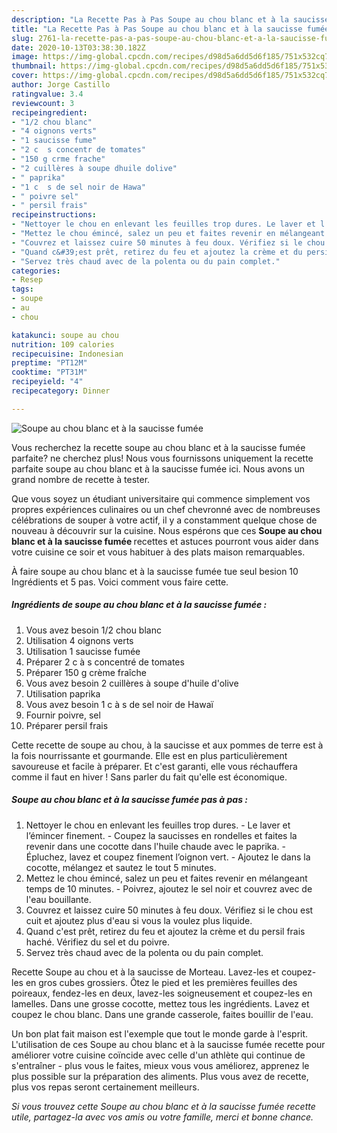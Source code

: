 ```yaml
---
description: "La Recette Pas à Pas Soupe au chou blanc et à la saucisse fumée"
title: "La Recette Pas à Pas Soupe au chou blanc et à la saucisse fumée"
slug: 2761-la-recette-pas-a-pas-soupe-au-chou-blanc-et-a-la-saucisse-fumee
date: 2020-10-13T03:38:30.182Z
image: https://img-global.cpcdn.com/recipes/d98d5a6dd5d6f185/751x532cq70/soupe-au-chou-blanc-et-a-la-saucisse-fumee-photo-principale-de-la-recette.jpg
thumbnail: https://img-global.cpcdn.com/recipes/d98d5a6dd5d6f185/751x532cq70/soupe-au-chou-blanc-et-a-la-saucisse-fumee-photo-principale-de-la-recette.jpg
cover: https://img-global.cpcdn.com/recipes/d98d5a6dd5d6f185/751x532cq70/soupe-au-chou-blanc-et-a-la-saucisse-fumee-photo-principale-de-la-recette.jpg
author: Jorge Castillo
ratingvalue: 3.4
reviewcount: 3
recipeingredient:
- "1/2 chou blanc"
- "4 oignons verts"
- "1 saucisse fume"
- "2 c  s concentr de tomates"
- "150 g crme frache"
- "2 cuillères à soupe dhuile dolive"
- " paprika"
- "1 c  s de sel noir de Hawa"
- " poivre sel"
- " persil frais"
recipeinstructions:
- "Nettoyer le chou en enlevant les feuilles trop dures. Le laver et l’émincer finement. Coupez la saucisses en rondelles et faites la revenir dans une cocotte dans l&#39;huile chaude avec le paprika. Épluchez, lavez et coupez finement l’oignon vert. Ajoutez le dans la cocotte, mélangez et sautez le tout 5 minutes."
- "Mettez le chou émincé, salez un peu et faites revenir en mélangeant temps de 10 minutes. Poivrez, ajoutez le sel noir et couvrez avec de l&#39;eau bouillante."
- "Couvrez et laissez cuire 50 minutes à feu doux. Vérifiez si le chou est cuit et ajoutez plus d&#39;eau si vous la voulez plus liquide."
- "Quand c&#39;est prêt, retirez du feu et ajoutez la crème et du persil frais haché. Vérifiez du sel et du poivre."
- "Servez très chaud avec de la polenta ou du pain complet."
categories:
- Resep
tags:
- soupe
- au
- chou

katakunci: soupe au chou 
nutrition: 109 calories
recipecuisine: Indonesian
preptime: "PT12M"
cooktime: "PT31M"
recipeyield: "4"
recipecategory: Dinner

---
```



![Soupe au chou blanc et à la saucisse fumée](https://img-global.cpcdn.com/recipes/d98d5a6dd5d6f185/751x532cq70/soupe-au-chou-blanc-et-a-la-saucisse-fumee-photo-principale-de-la-recette.jpg)

Vous recherchez la recette soupe au chou blanc et à la saucisse fumée parfaite? ne cherchez plus! Nous vous fournissons uniquement la recette parfaite soupe au chou blanc et à la saucisse fumée ici. Nous avons un grand nombre de recette à tester.

Que vous soyez un étudiant universitaire qui commence simplement vos propres expériences culinaires ou un chef chevronné avec de nombreuses célébrations de souper à votre actif, il y a constamment quelque chose de nouveau à découvrir sur la cuisine. Nous espérons que ces <strong> Soupe au chou blanc et à la saucisse fumée </strong> recettes et astuces pourront vous aider dans votre cuisine ce soir et vous habituer à des plats maison remarquables.

<!--inarticleads1-->

À faire soupe au chou blanc et à la saucisse fumée tue seul besion 10 Ingrédients et 5 pas. Voici comment vous faire cette.

##### Ingrédients de soupe au chou blanc et à la saucisse fumée :

1. Vous avez besoin 1/2 chou blanc
1. Utilisation 4 oignons verts
1. Utilisation 1 saucisse fumée
1. Préparer 2 c à s concentré de tomates
1. Préparer 150 g crème fraîche
1. Vous avez besoin 2 cuillères à soupe d&#39;huile d&#39;olive
1. Utilisation  paprika
1. Vous avez besoin 1 c à s de sel noir de Hawaï
1. Fournir  poivre, sel
1. Préparer  persil frais


Cette recette de soupe au chou, à la saucisse et aux pommes de terre est à la fois nourrissante et gourmande. Elle est en plus particulièrement savoureuse et facile à préparer. Et c&#39;est garanti, elle vous réchauffera comme il faut en hiver ! Sans parler du fait qu&#39;elle est économique. 

<!--inarticleads2-->

##### Soupe au chou blanc et à la saucisse fumée pas à pas :

1. Nettoyer le chou en enlevant les feuilles trop dures. - Le laver et l’émincer finement. - Coupez la saucisses en rondelles et faites la revenir dans une cocotte dans l&#39;huile chaude avec le paprika. - Épluchez, lavez et coupez finement l’oignon vert. - Ajoutez le dans la cocotte, mélangez et sautez le tout 5 minutes.
1. Mettez le chou émincé, salez un peu et faites revenir en mélangeant temps de 10 minutes. - Poivrez, ajoutez le sel noir et couvrez avec de l&#39;eau bouillante.
1. Couvrez et laissez cuire 50 minutes à feu doux. Vérifiez si le chou est cuit et ajoutez plus d&#39;eau si vous la voulez plus liquide.
1. Quand c&#39;est prêt, retirez du feu et ajoutez la crème et du persil frais haché. Vérifiez du sel et du poivre.
1. Servez très chaud avec de la polenta ou du pain complet.


Recette Soupe au chou et à la saucisse de Morteau. Lavez-les et coupez-les en gros cubes grossiers. Ôtez le pied et les premières feuilles des poireaux, fendez-les en deux, lavez-les soigneusement et coupez-les en lamelles. Dans une grosse cocotte, mettez tous les ingrédients. Lavez et coupez le chou blanc. Dans une grande casserole, faites bouillir de l&#39;eau. 

<!--inarticleads1-->

<p>
Un bon plat fait maison est l'exemple que tout le monde garde à l'esprit. L'utilisation de ces Soupe au chou blanc et à la saucisse fumée recette pour améliorer votre cuisine coïncide avec celle d'un athlète qui continue de s'entraîner - plus vous le faites, mieux vous vous améliorez, apprenez le plus possible sur la préparation des aliments. Plus vous avez de recette, plus vos repas seront certainement meilleurs.
</p>

<p>
<i>Si vous trouvez cette Soupe au chou blanc et à la saucisse fumée recette utile, partagez-la avec vos amis ou votre famille, merci et bonne chance.</i>
</p>
